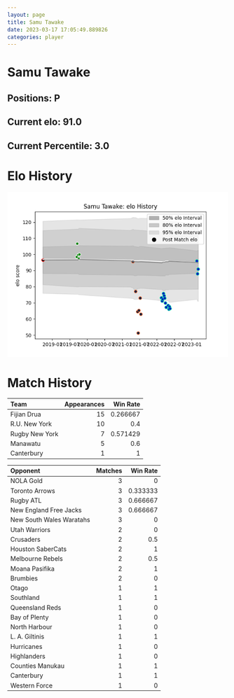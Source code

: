 ```yaml
---  
layout: page  
title: Samu Tawake  
date: 2023-03-17 17:05:49.889826  
categories: player  
---
```

# Samu Tawake

## Positions: P

## Current elo: 91.0

## Current Percentile: 3.0

# Elo History


![elo history](history_SamuTawake.png)
# Match History


| Team           |   Appearances |   Win Rate |
|:---------------|--------------:|-----------:|
| Fijian Drua    |            15 |   0.266667 |
| R.U. New York  |            10 |   0.4      |
| Rugby New York |             7 |   0.571429 |
| Manawatu       |             5 |   0.6      |
| Canterbury     |             1 |   1        |

| Opponent                 |   Matches |   Win Rate |
|:-------------------------|----------:|-----------:|
| NOLA Gold                |         3 |   0        |
| Toronto Arrows           |         3 |   0.333333 |
| Rugby ATL                |         3 |   0.666667 |
| New England Free Jacks   |         3 |   0.666667 |
| New South Wales Waratahs |         3 |   0        |
| Utah Warriors            |         2 |   0        |
| Crusaders                |         2 |   0.5      |
| Houston SaberCats        |         2 |   1        |
| Melbourne Rebels         |         2 |   0.5      |
| Moana Pasifika           |         2 |   1        |
| Brumbies                 |         2 |   0        |
| Otago                    |         1 |   1        |
| Southland                |         1 |   1        |
| Queensland Reds          |         1 |   0        |
| Bay of Plenty            |         1 |   0        |
| North Harbour            |         1 |   0        |
| L. A. Giltinis           |         1 |   1        |
| Hurricanes               |         1 |   0        |
| Highlanders              |         1 |   0        |
| Counties Manukau         |         1 |   1        |
| Canterbury               |         1 |   1        |
| Western Force            |         1 |   0        |